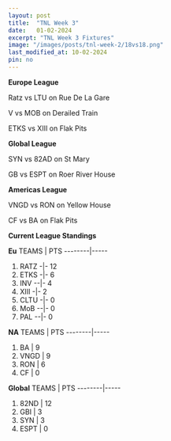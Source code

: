 ```yaml
---
layout: post
title:  "TNL Week 3"
date:   01-02-2024
excerpt: "TNL Week 3 Fixtures"
image: "/images/posts/tnl-week-2/18vs18.png"
last_modified_at: 10-02-2024
pin: no
---
```


**Europe League**

Ratz vs LTU on Rue De La Gare

V vs MOB on Derailed Train

ETKS vs XIII on Flak Pits

**Global League**

SYN vs 82AD on St Mary

GB vs ESPT on Roer River House

**Americas League**

VNGD vs RON on Yellow House

CF vs BA on Flak Pits

**Current League Standings**

**Eu**
  TEAMS | PTS
--------|-----
1. RATZ -|-  12
1. ETKS -|-  6
3. INV  --|-  4
4. XIII -|-  2
5. CLTU -|-  0
5. MoB  --|-  0
5. PAL  --|-  0

**NA**
  TEAMS | PTS
--------|-----
1. BA   |  9
1. VNGD |  9
3. RON  |  6
3. CF   |  0

**Global**
  TEAMS | PTS
--------|-----
1. 82ND |  12
2. GBI  |  3
2. SYN  |  3
4. ESPT |  0
